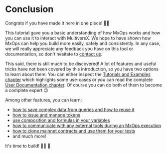 # Conclusion

Congrats if you have made it here in one piece! 💪💯

This tutorial gave you a basic understanding of how MxOps works and how you can use it to interact with MultiversX.
We hope to have shown how MxOps can help you build more easily, safely and consistently. In any case, we will really appreciate any feedback you have on this tool or documentation, so don't hesitate to [contact us](../others/contact_us).

This said, there is still much to be discovered! A lot of features and useful tricks have not been covered by this introduction, so you have two options to learn about them: You can either inspect the [Tutorials and Examples chapter](../tutorials/introduction) which highlights some use-cases or you can read the complete [User Documentation chapter](../user_documentation/introduction). Of course you can do both of them to become a complete expert 😉

Among other features, you can learn:

- [how to save complex data from queries and how to reuse it](contract_query_target)
- [how to issue and manage tokens](token_management_target)
- [use composition and formulas in your variables](../user_documentation/values)
- [how to communicate with any external tools during an MxOps execution](python_step_target)
- [how to clone mainnet contracts and use them for your tests](../tutorials/trader_sc)
- and much more!

It's time to build!  👨‍🔧 🚀
